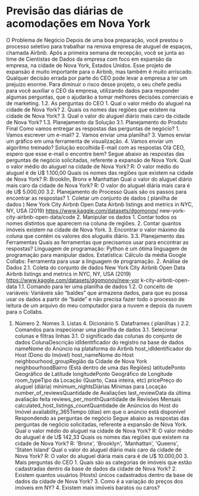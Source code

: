 # Previsão das diárias de acomodações em Nova York
O Problema de Negócio Depois de uma boa preparação, você prestou o processo seletivo para trabalhar na renova empresa de aluguel de espaços, chamada Airbnb.  Após a primeira semana de recepção, você se junta ao time de Cientistas de Dados da empresa com foco em expansão da empresa, na cidade de Nova York, Estados Unidos.  Esse projeto de expansão é muito importante para o Airbnb, mas também é muito arriscado. Qualquer decisão errada por parte do CEO pode levar a empresa a ter um prejuízo enorme.  Para diminuir o risco desse projeto, o seu chefe pediu para você auxiliar o CEO da empresa, utilizando dados para responder algumas perguntas, que o ajudarão a tomar melhores decisões comerciais e de marketing.
1.2. As perguntas do CEO 1. Qual o valor médio do aluguel na cidade de Nova York? 2. Quais os nomes das regiões que existem na cidade de Nova York? 3. Qual o valor do aluguel diário mais caro da cidade de Nova York?
1.3. Planejamento da Solução 3.1. Planejamento do Produto Final Como vamos entregar as respostas das perguntas de negócio? 1. Vamos escrever um e-mail? 2. Vamos enviar uma planilha? 3. Vamos enviar um gráfico em uma ferramenta de visualização. 4. Vamos enviar um algoritmo treinado? Solução escolhida E-mail com as respostas Olá CEO, espero que esse e-mail o encontre bem?
Segue abaixo as respostas das perguntas de negócio solicitadas, referente a expansão de Nova York. Qual o valor médio do aluguel na cidade de Nova York? R: O valor médio do aluguel é de U$ 1.100,00 Quais os nomes das regiões que existem na cidade de Nova York? R: Brooklin, Bronx e Manhattan Qual o valor do aluguel diário mais caro da cidade de Nova York? R: O valor do aluguel diária mais cara é de U$ 5.000,00
3.2. Planejamento do Processo Quais são os passos para encontrar as respostas? 1. Coletar um conjunto de dados ( planilha de dados ) New York City Airbnb Open Data Airbnb listings and metrics in NYC, NY, USA (2019) https://www.kaggle.com/datasets/dgomonov/ new-york-city-airbnb-open-data/code 2. Manipular os dados 1. Contar todos os nomes distintos que aparecem na coluna de regiões. 2. Contar quantos imóveis existem na cidade de Nova York. 3. Encontrar o valor máximo da coluna que contém os valores dos aluguéis diário.
3.3. Planejamento das Ferramentas Quais as ferramentas que precisamos usar para encontrar as respostas? Linguagem de programação: Python é um ótima linguagem de programação para manipular dados. Estatística: Cálculo da média Google Collabs: Ferramenta para usar a linguagem de programação. 2. Análise de Dados 2.1. Coleta do conjunto de dados New York City Airbnb Open Data Airbnb listings and metrics in NYC, NY, USA (2019) https://www.kaggle.com/datasets/dgomonov/new-yor k-city-airbnb-open-data 1.1. Comando para ler uma planilha de dados 1.2. O conceito de variáveis: Variáveis são “baldes” que armazena dados, para que eu possa usar os dados a partir de “balde” e não precisa fazer todo o processo de leitura de um arquivo do meu computador para a nuvem e depois da nuvem para o Collabs.
1. Número 2. Nomes 3. Listas 4. Dicionário 5. Dataframes ( planilhas )
2.2. Comandos para inspecionar uma planilha de dados 3.1. Selecionar colunas e filtras linhas 3.1. O significado das colunas do conjunto de dados ColunaDescrição idIdentificador do registro na base de dados nameNome do Anúncio na plataforma do Airbnb host_idIdentificador do Host (Dono do Imóvel) host_nameNome do Host neighbourhood_groupRegião da Cidade de Nova York neighbourhoodBairro (Está dentro de uma das Regiões) latitudePonto Geográfico de Latitude longitudePonto Geográfico de Longitude room_typeTipo da Locação (Quarto, Casa inteira, etc) pricePreço do aluguel (diária) minimum_nightsDiárias Mínimas para Locação number_of_reviewsQuantidade de Avaliações last_reviewData da última avaliação feita reviews_per_monthQuantidade de Revisões Mensais calculated_host_listings_countQuantidade de Anúncios do Host do Imóvel availability_365Tempo (dias) em que o anúncio está disponível
 Respondendo as perguntas de negócio
 Segue abaixo as respostas das perguntas de negócio solicitadas, referente a expansão de Nova York. Qual o valor médio do aluguel na cidade de Nova York? R: O valor médio do aluguel é de U$ 142,33 Quais os nomes das regiões que existem na cidade de Nova York? R: 'Bronx', 'Brooklyn', 'Manhattan', 'Queens', 'Staten Island’ Qual o valor do aluguel diário mais caro da cidade de Nova York? R: O valor do aluguel diária mais cara é de U$ 10.000,00 3. Mais perguntas do CEO 1. Quais são as categorias de imóveis que estão cadastradas dentro da base de dados da cidade de Nova York? 2. Existem quantos usuários (Hosts) únicos cadastrados dentro da base de dados da cidade de Nova York? 3. Como é a variação do preços dos imóveis em NY? 4. Existem mais imóveis baratos ou caros?

